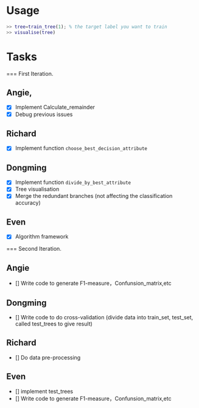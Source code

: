 # Usage

```matlab
>> tree=train_tree(1); % the target label you want to train
>> visualise(tree)
```

# Tasks

=== First Iteration.

## Angie,
- [x] Implement Calculate_remainder
- [x] Debug previous issues

## Richard 
- [x] Implement function `choose_best_decision_attribute`

## Dongming

- [x] Implement function `divide_by_best_attribute`
- [x] Tree visualisation
- [x] Merge the redundant branches (not affecting the classification accuracy)

## Even
- [x] Algorithm framework


=== Second Iteration.

## Angie
- [] Write code to generate F1-measure，Confunsion_matrix,etc

## Dongming
- [] Write code to do cross-validation 
  (divide data into train_set, test_set, called test_trees to give result)

## Richard
- [] Do data pre-processing

## Even
- [] implement test_trees
- [] Write code to generate F1-measure，Confunsion_matrix,etc




